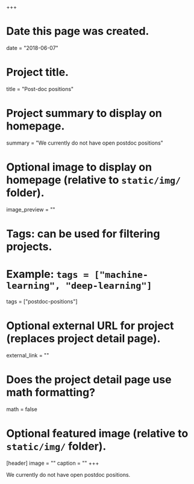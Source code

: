 +++
# Date this page was created.
date = "2018-06-07"

# Project title.
title = "Post-doc positions"

# Project summary to display on homepage.
summary = "We currently do not have open postdoc positions"

# Optional image to display on homepage (relative to `static/img/` folder).
image_preview = ""

# Tags: can be used for filtering projects.
# Example: `tags = ["machine-learning", "deep-learning"]`
tags = ["postdoc-positions"]

# Optional external URL for project (replaces project detail page).
external_link = ""

# Does the project detail page use math formatting?
math = false

# Optional featured image (relative to `static/img/` folder).
[header]
image = ""
caption = ""
+++

We currently do not have open postdoc positions.






<!--
The LIPh Group invites applications for a postdoctoral position in Statistical Physics and Complex Systems.

**Profile**: The successful candidate will be expected to engage in internationally-leading research in Statistical Physics and Complex Systems or cognate fields, to contribute collegially to the multidisciplinary research activities of the LIPh Group and to its management. The researcher will have the ability to supervise the work of others to focus team efforts, a track record of publications in high quality peer-reviewed scientific journals and a proven ability to carry out high quality research in one or more of the following research fields:
<ul>
  <li>Statistical Physics modelling of Ecological systems</li>
  <li>Non Equilibrium Statistical Mechanics</li>
  <li>Applied Stochastic Processes</li>
  <li>Biologically inspired Complex Systems</li>
</ul>  



**Salary**: Depending on candidate expertise. Competitive for Italian living standards.

**Formal requirements**: Candidates should hold a PhD or post-doctoral experience in a subject area relevant to the profile. Excellent communication skills in written and spoken English and ability to communicate complex information to individuals from a range of disciplines are mandatory.

**Research Environment**: The LIPh group is active on a broad spectrum of subject areas and it is a vibrant, interdisciplinary research team that greatly benefits from collaborations all around the world.

The University of Padova is one of the most prestigious and big universities in Italy. Padova is a small and beautiful town, enriched by cultural and artistic activities and shaped around the University. Low living costs, great food, and you can bike everywhere!

The successful candidate will work in close collaboration with Sandro Azaele, Samir Suweis and Amos Maritan.

**How to apply**: Interested applicants are invited to submit a CV, list of publications and a brief cover letter (max one A4 page). We particularly welcome applications from women or from ethnic minorities.

All material should be sent to liph(dot)unipd(at)gmail(dot)com. ***The deadline for applications is November 7th, 2019***. Later applications will be considered until the position will be filled.
-->
